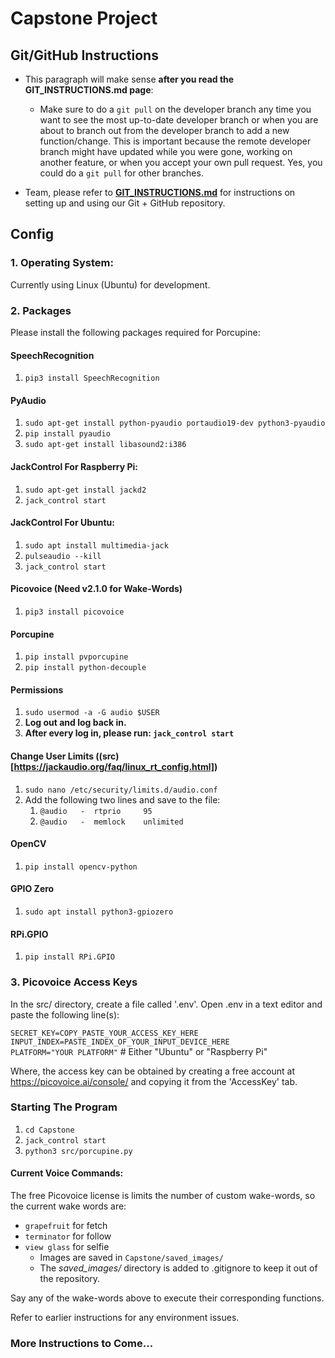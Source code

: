 # Capstone Project

## Git/GitHub Instructions

- This paragraph will make sense **after you read the GIT_INSTRUCTIONS.md page**:
    - Make sure to do a ```git pull``` on the developer branch any time you want to see the most up-to-date developer branch or when you are about to branch out from the developer branch to add a new function/change. This is important because the remote developer branch might have updated while you were gone, working on another feature, or when you accept your own pull request. Yes, you could do a ```git pull``` for other branches.

- Team, please refer to [**GIT_INSTRUCTIONS.md**](GIT_INSTRUCTIONS.md) for instructions on setting up and using our Git + GitHub repository.


## Config

### 1. Operating System:  
	
Currently using Linux (Ubuntu) for development.

### 2. Packages

Please install the following packages required for Porcupine:

#### SpeechRecognition
1. `pip3 install SpeechRecognition`

#### PyAudio
1. `sudo apt-get install python-pyaudio portaudio19-dev python3-pyaudio`
2. `pip install pyaudio`
3. `sudo apt-get install libasound2:i386`

#### JackControl For Raspberry Pi:
1. `sudo apt-get install jackd2`  
2. `jack_control start` 

#### JackControl For Ubuntu:
1. `sudo apt install multimedia-jack` 
2. `pulseaudio --kill`  
3. `jack_control start`

#### Picovoice (Need v2.1.0 for Wake-Words)
1. `pip3 install picovoice`

#### Porcupine
1. ```pip install pvporcupine```  
2. ```pip install python-decouple```
 
#### Permissions
1. ```sudo usermod -a -G audio $USER```  
2. **Log out and log back in.**  
3. **After every log in, please run: ```jack_control start```**

#### Change User Limits ((src)[https://jackaudio.org/faq/linux_rt_config.html])
1. ```sudo nano /etc/security/limits.d/audio.conf```  
2. Add the following two lines and save to the file:
   1. ```@audio   -  rtprio     95```
   2. ```@audio   -  memlock    unlimited```

#### OpenCV
1. ```pip install opencv-python```

#### GPIO Zero
1. ```sudo apt install python3-gpiozero```   

#### RPi.GPIO
1. ```pip install RPi.GPIO```  

### 3. Picovoice Access Keys  

In the src/ directory, create a file called '.env'. Open .env in a text editor and paste the following line(s):

`SECRET_KEY=COPY_PASTE_YOUR_ACCESS_KEY_HERE`  
`INPUT_INDEX=PASTE_INDEX_OF_YOUR_INPUT_DEVICE_HERE`  
`PLATFORM="YOUR PLATFORM"` # Either "Ubuntu" or "Raspberry Pi"  

Where, the access key can be obtained by creating a free account at https://picovoice.ai/console/ and copying it from the 'AccessKey' tab.

### Starting The Program
1. `cd Capstone`
2. `jack_control start`
3. `python3 src/porcupine.py`  

#### Current Voice Commands:
The free Picovoice license is limits the number of custom wake-words, so the current wake words are:
- `grapefruit` for fetch
- `terminator` for follow
- `view glass` for selfie
   - Images are saved in `Capstone/saved_images/`
   - The *saved_images/* directory is added to .gitignore to keep it out of the repository.

Say any of the wake-words above to execute their corresponding functions.

Refer to earlier instructions for any environment issues.

### More Instructions to Come...
